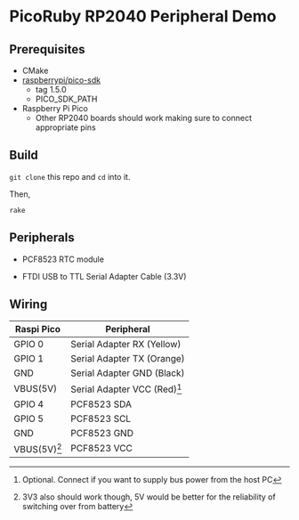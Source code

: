 # PicoRuby RP2040 Peripheral Demo

## Prerequisites

- CMake
- [raspberrypi/pico-sdk](https://github.com/raspberrypi/pico-sdk)
  - tag 1.5.0
  - PICO_SDK_PATH
- Raspberry Pi Pico
  - Other RP2040 boards should work making sure to connect appropriate pins

## Build

`git clone` this repo and `cd` into it.

Then,

```console
rake
```

## Peripherals

- PCF8523 RTC module

- FTDI USB to TTL Serial Adapter Cable (3.3V)

## Wiring

|Raspi Pico|Peripheral|
|---------------|----------|
|GPIO 0|Serial Adapter RX (Yellow)|
|GPIO 1|Serial Adapter TX (Orange)|
|GND|Serial Adapter GND (Black)|
|VBUS(5V)|Serial Adapter VCC (Red)[^1]|
|GPIO 4|PCF8523 SDA|
|GPIO 5|PCF8523 SCL|
|GND|PCF8523 GND|
|VBUS(5V)[^2]|PCF8523 VCC|

[^1]: Optional. Connect if you want to supply bus power from the host PC

[^2]: 3V3 also should work though, 5V would be better for the reliability of switching over from battery


